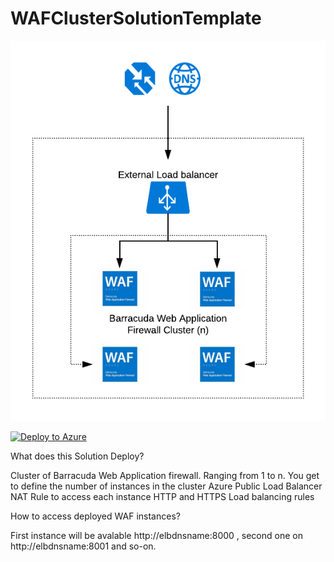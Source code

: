 # WAFClusterSolutionTemplate

<a> 
  <img src="https://github.com/mercutioviz/AzureWAFCluster/blob/master/images/BarracudaWAFClusterSolution.png"/>
</a>

[![Deploy to Azure](http://azuredeploy.net/deploybutton.png)](https://azuredeploy.net/)

What does this Solution Deploy? 

Cluster of Barracuda Web Application firewall. Ranging from 1 to n. You get to define the number of instances in the cluster 
Azure Public Load Balancer 
      NAT Rule to access each instance
	  HTTP and HTTPS Load balancing rules

How to access deployed WAF instances?

 First instance will be avalable http://elbdnsname:8000 , second one on http://elbdnsname:8001 and so-on. 



